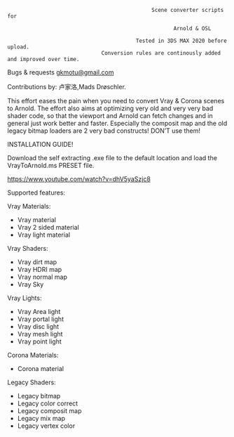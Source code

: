 
      
      
                          
                                                  Scene converter scripts for
                                                           
                                                         Arnold & OSL

                                             Tested in 3DS MAX 2020 before upload.
                                  Conversion rules are continously added and improved over time.





Bugs & requests gkmotu@gmail.com

Contributions by:
卢家洛,Mads Drøschler.

This effort eases the pain when you need to convert Vray & Corona scenes to Arnold.
The effort also aims at optimizing very old and very very bad shader code, so that the viewport and Arnold can fetch changes and in general just work better and faster.
Especially the composit map and the old legacy bitmap loaders are 2 very bad constructs! DON’T use them!

INSTALLATION GUIDE!

Download the self extracting .exe file to the default location and load the VrayToArnold.ms PRESET file.

https://www.youtube.com/watch?v=dhV5yaSzjc8

Supported features:

Vray Materials:

- Vray material
- Vray 2 sided material
- Vray light material

Vray Shaders:

- Vray dirt map
- Vray HDRI map
- Vray normal map
- Vray Sky

Vray Lights:

- Vray Area light
- Vray portal light
- Vray disc light
- Vray mesh light
- Vray point light

Corona Materials:

- Corona material

Legacy Shaders:

- Legacy bitmap
- Legacy color correct
- Legacy composit map
- Legacy mix map
- Legacy vertex color
